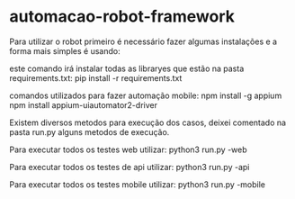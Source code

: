 # automacao-robot-framework

Para utilizar o robot primeiro é necessário fazer algumas instalações e a forma mais simples é usando:

este comando irá instalar todas as libraryes que estão na pasta requirements.txt:
pip install -r requirements.txt

comandos utilizados para fazer automação mobile:
npm install -g appium
npm install appium-uiautomator2-driver

Existem diversos metodos para execução dos casos, deixei comentado na pasta run.py alguns metodos de execução.

Para executar todos os testes web utilizar:
python3 run.py -web

Para executar todos os testes de api utilizar:
python3 run.py -api

Para executar todos os testes mobile utilizar:
python3 run.py -mobile